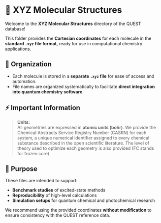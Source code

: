 # 🧬 XYZ Molecular Structures

Welcome to the **XYZ Molecular Structures** directory of the QUEST database!

This folder provides the **Cartesian coordinates** for each molecule in the **standard `.xyz` file format**, ready for use in computational chemistry applications.

## 📂 Organization

- Each molecule is stored in a **separate `.xyz` file** for ease of access and automation.
- File names are organized systematically to facilitate **direct integration into quantum chemistry software**.

## ⚡ Important Information

> **Units:**  
> All geometries are expressed in **atomic units (bohr)**.
> We provide the Chemical Abstracts Service Registry Number (CASRN) for each system, a unique numerical identifier assigned to every chemical substance described in the open scientific literature.
> The level of theory used to optimize each geometry is also provided (FC stands for frozen core)

## 🎯 Purpose

These files are intended to support:
- **Benchmark studies** of excited-state methods
- **Reproducibility** of high-level calculations
- **Simulation setups** for quantum chemical and photochemical research

We recommend using the provided coordinates **without modification** to ensure consistency with the QUEST reference data.
